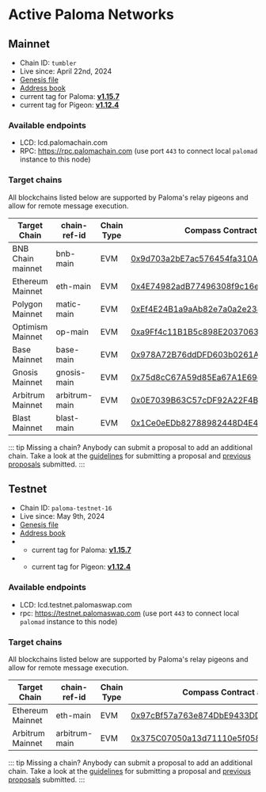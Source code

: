 # Active Paloma Networks

## Mainnet

 - Chain ID: `tumbler`
 - Live since: April 22nd, 2024
 - [Genesis file](https://raw.githubusercontent.com/palomachain/mainnet/master/tumbler/genesis.json) 
 - [Address book](https://raw.githubusercontent.com/palomachain/mainnet/master/tumbler/addrbook.json)
 - current tag for Paloma: [**v1.15.7**](https://github.com/palomachain/paloma/releases/tag/v1.15.7)
 - current tag for Pigeon: [**v1.12.4**](https://github.com/palomachain/pigeon/releases/tag/v1.12.4)


### Available endpoints
- LCD: lcd.palomachain.com
- RPC: https://rpc.palomachain.com (use port `443`  to connect local `palomad` instance to this node)

### Target chains 

All blockchains listed below are supported by Paloma's relay pigeons and allow for remote message execution.

|Target Chain|chain-ref-id|Chain Type|Compass Contract address|Status|
|------------|------------|----------|------------------------|------|
| BNB Chain mainnet| bnb-main | EVM | [0x9d703a2bE7ac576454fa310Aca1c667D1D5e8081](https://bscscan.com/address/0x9d703a2bE7ac576454fa310Aca1c667D1D5e8081) | Live |
| Ethereum Mainnet | eth-main | EVM | [0x4E74982adB77496308f9c16e45966264D1A4e596](https://etherscan.io/address/0x4E74982adB77496308f9c16e45966264D1A4e596) | Live |
| Polygon Mainnet | matic-main| EVM | [0xEf4E24B1a9aAb82e7a0a2e238E7815Cd9A566c48](https://polygonscan.com/address/0xEf4E24B1a9aAb82e7a0a2e238E7815Cd9A566c48) | Live |
| Optimism Mainnet | op-main  | EVM | [0xa9Ff4c11B1B5c898E2037063C8641fe5A1EBEF26](https://optimistic.etherscan.io/address/0xa9Ff4c11B1B5c898E2037063C8641fe5A1EBEF26) | Live |
| Base Mainnet | base-main |    EVM | [0x978A72B76ddDFD603b0261Adb4FB0D7Bb09f6AA6](https://basescan.org/address/0x978A72B76ddDFD603b0261Adb4FB0D7Bb09f6AA6) | Live |
| Gnosis Mainnet | gnosis-main | EVM | [0x75d8cC67A59d85Ea67A1E69d14De97Fe0173F4f1](https://gnosisscan.io/address/0x75d8cC67A59d85Ea67A1E69d14De97Fe0173F4f1) | Live |
| Arbitrum Mainnet | arbitrum-main | EVM | [0x0E7039B63C57cDF92A22F4B78B04CAf125522e56](https://arbiscan.io/address/0x0E7039B63C57cDF92A22F4B78B04CAf125522e56) | Live |
| Blast Mainnet | blast-main | EVM | [0x1Ce0eEDb82788982448D4E4F052Cf04B60741c47](https://blastscan.io/address/0x1Ce0eEDb82788982448D4E4F052Cf04B60741c47) | Live |


::: tip 
Missing a chain? Anybody can submit a proposal to add an additional chain. Take a look at the [guidelines](https://forum.palomachain.com/t/how-to-create-a-paloma-improvement-proposal-or-pip/64) for submitting a proposal and [previous proposals](https://forum.palomachain.com/c/governance/6) submitted.
:::



## Testnet
 - Chain ID: `paloma-testnet-16`
 - Live since: May 9th, 2024
 - [Genesis file](https://raw.githubusercontent.com/palomachain/testnet/master/paloma-testnet-16/genesis.json)
 - [Address book](https://raw.githubusercontent.com/palomachain/testnet/master/paloma-testnet-16/addrbook.json)
 -  - current tag for Paloma: [**v1.15.7**](https://github.com/palomachain/paloma/releases/tag/v1.15.7)
 -   - current tag for Pigeon: [**v1.12.4**](https://github.com/palomachain/pigeon/releases/tag/v1.12.4)


### Available endpoints
- LCD: lcd.testnet.palomaswap.com
- rpc: https://testnet.palomaswap.com (use port `443` to connect local `palomad` instance to this node)


### Target chains 

All blockchains listed below are supported by Paloma's relay pigeons and allow for remote message execution.

|Target Chain|chain-ref-id|Chain Type|Compass Contract address|Status|
|------------|------------|----------|------------------------|------|
| Ethereum Mainnet | eth-main | EVM | [0x97cBf57a763e874DbE9433DD7C809E86f680a0Fc](https://etherscan.io/address/0x97cBf57a763e874DbE9433DD7C809E86f680a0Fc) | Live |
| Arbitrum Mainnet | arbitrum-main | EVM | [0x375C07050a13d71110e5f058A4B3f9939a79E360](https://arbiscan.io/address/0x375C07050a13d71110e5f058A4B3f9939a79E360) | Live |

::: tip 
Missing a chain? Anybody can submit a proposal to add an additional chain. Take a look at the [guidelines](https://forum.palomachain.com/t/how-to-create-a-paloma-improvement-proposal-or-pip/64) for submitting a proposal and [previous proposals](https://forum.palomachain.com/c/governance/6) submitted.
:::

<!---
### Deployed contracts 

|Code ID  |Description|
|-------|-----------| 
|  3  | CW721 base contract. Use this contract to instantiate your own [CW721](../../guide/develop/quick-start/paloma-py/cw721.md) NFT token|
|  4  | CW20 base contract. Use this contract to instantiate your own [CW20](../../guide/develop/quick-start/paloma-py/cw20.md) fungible token|
--->